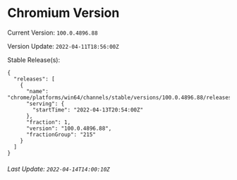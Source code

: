 # Chromium Version

Current Version: `100.0.4896.88`

Version Update: `2022-04-11T18:56:00Z`

Stable Release(s):
```
{
  "releases": [
    {
      "name": "chrome/platforms/win64/channels/stable/versions/100.0.4896.88/releases/1649883240",
      "serving": {
        "startTime": "2022-04-13T20:54:00Z"
      },
      "fraction": 1,
      "version": "100.0.4896.88",
      "fractionGroup": "215"
    }
  ]
}
```

###### Last Update: `2022-04-14T14:00:10Z`
